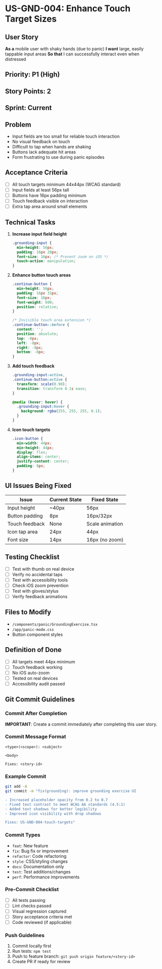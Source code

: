 # US-GND-004: Enhance Touch Target Sizes

## User Story
**As a** mobile user with shaky hands (due to panic)
**I want** large, easily tappable input areas
**So that** I can successfully interact even when distressed

## Priority: P1 (High)
## Story Points: 2
## Sprint: Current

## Problem
- Input fields are too small for reliable touch interaction
- No visual feedback on touch
- Difficult to tap when hands are shaking
- Buttons lack adequate hit areas
- Form frustrating to use during panic episodes

## Acceptance Criteria
- [ ] All touch targets minimum 44x44px (WCAG standard)
- [ ] Input fields at least 56px tall
- [ ] Buttons have 16px padding minimum
- [ ] Touch feedback visible on interaction
- [ ] Extra tap area around small elements

## Technical Tasks
1. **Increase input field height**
   ```css
   .grounding-input {
     min-height: 56px;
     padding: 16px 20px;
     font-size: 16px; /* Prevent zoom on iOS */
     touch-action: manipulation;
   }
   ```

2. **Enhance button touch areas**
   ```css
   .continue-button {
     min-height: 56px;
     padding: 16px 32px;
     font-size: 16px;
     font-weight: 600;
     position: relative;
   }
   
   /* Invisible touch area extension */
   .continue-button::before {
     content: '';
     position: absolute;
     top: -8px;
     left: -8px;
     right: -8px;
     bottom: -8px;
   }
   ```

3. **Add touch feedback**
   ```css
   .grounding-input:active,
   .continue-button:active {
     transform: scale(0.98);
     transition: transform 0.1s ease;
   }
   
   @media (hover: hover) {
     .grounding-input:hover {
       background: rgba(255, 255, 255, 0.1);
     }
   }
   ```

4. **Icon touch targets**
   ```css
   .icon-button {
     min-width: 44px;
     min-height: 44px;
     display: flex;
     align-items: center;
     justify-content: center;
     padding: 8px;
   }
   ```

## UI Issues Being Fixed
| Issue | Current State | Fixed State |
|-------|--------------|------------|
| Input height | ~40px | 56px |
| Button padding | 8px | 16px/32px |
| Touch feedback | None | Scale animation |
| Icon tap area | 24px | 44px |
| Font size | 14px | 16px (no zoom) |

## Testing Checklist
- [ ] Test with thumb on real device
- [ ] Verify no accidental taps
- [ ] Test with accessibility tools
- [ ] Check iOS zoom prevention
- [ ] Test with gloves/stylus
- [ ] Verify feedback animations

## Files to Modify
- `/components/panic/GroundingExercise.tsx`
- `/app/panic-mode.css`
- Button component styles

## Definition of Done
- [ ] All targets meet 44px minimum
- [ ] Touch feedback working
- [ ] No iOS auto-zoom
- [ ] Tested on real devices
- [ ] Accessibility audit passed

## Git Commit Guidelines

### Commit After Completion
**IMPORTANT**: Create a commit immediately after completing this user story.

### Commit Message Format
```
<type>(<scope>): <subject>

<body>

Fixes: <story-id>
```

### Example Commit
```bash
git add -A
git commit -m "fix(grounding): improve grounding exercise UI

- Increased placeholder opacity from 0.2 to 0.7
- Fixed text contrast to meet WCAG AA standards (4.5:1)
- Added text shadows for better legibility
- Improved icon visibility with drop shadows

Fixes: US-GND-004-touch-targets"
```

### Commit Types
- `feat`: New feature
- `fix`: Bug fix or improvement
- `refactor`: Code refactoring
- `style`: CSS/styling changes
- `docs`: Documentation only
- `test`: Test additions/changes
- `perf`: Performance improvements

### Pre-Commit Checklist
- [ ] All tests passing
- [ ] Lint checks passed
- [ ] Visual regression captured
- [ ] Story acceptance criteria met
- [ ] Code reviewed (if applicable)

### Push Guidelines
1. Commit locally first
2. Run tests: `npm test`
3. Push to feature branch: `git push origin feature/<story-id>`
4. Create PR if ready for review
